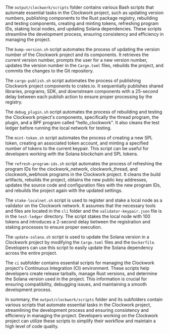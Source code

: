 
The `output/clockwork/scripts` folder contains various Bash scripts that automate essential tasks in the Clockwork project, such as updating version numbers, publishing components to the Rust package registry, rebuilding and testing components, creating and minting tokens, refreshing program IDs, staking local nodes, and updating Solana dependencies. These scripts streamline the development process, ensuring consistency and efficiency in managing the project.

The `bump-version.sh` script automates the process of updating the version number of the Clockwork project and its components. It retrieves the current version number, prompts the user for a new version number, updates the version number in the `Cargo.toml` files, rebuilds the project, and commits the changes to the Git repository.

The `cargo-publish.sh` script automates the process of publishing Clockwork project components to crates.io. It sequentially publishes shared libraries, programs, SDK, and downstream components with a 25-second delay between each publish action to ensure proper processing by the registry.

The `debug_plugin.sh` script automates the process of rebuilding and testing the Clockwork project's components, specifically the thread program, the plugin, and a BPF program called "hello_clockwork". It also cleans the test ledger before running the local network for testing.

The `mint-token.sh` script automates the process of creating a new SPL token, creating an associated token account, and minting a specified number of tokens to the current keypair. This script can be useful for developers working with the Solana blockchain and SPL tokens.

The `refresh-program-ids.sh` script automates the process of refreshing the program IDs for the clockwork_network, clockwork_thread, and clockwork_webhook programs in the Clockwork project. It cleans the build artifacts, rebuilds the project, obtains the new public key addresses, updates the source code and configuration files with the new program IDs, and rebuilds the project again with the updated settings.

The `stake-localnet.sh` script is used to register and stake a local node as a validator on the Clockwork network. It assumes that the necessary tools and files are located in the `cli` folder and the `validator-keypair.json` file is in the `test-ledger` directory. The script stakes the local node with 100 tokens and introduces a 2-second delay between the registration and staking processes to ensure proper execution.

The `update-solana.sh` script is used to update the Solana version in a Clockwork project by modifying the `Cargo.toml` files and the `Dockerfile`. Developers can use this script to easily update the Solana dependency across the entire project.

The `ci` subfolder contains essential scripts for managing the Clockwork project's Continuous Integration (CI) environment. These scripts help developers create release tarballs, manage Rust versions, and determine the Solana version used in the project. This information is crucial for ensuring compatibility, debugging issues, and maintaining a smooth development process.

In summary, the `output/clockwork/scripts` folder and its subfolders contain various scripts that automate essential tasks in the Clockwork project, streamlining the development process and ensuring consistency and efficiency in managing the project. Developers working on the Clockwork project can utilize these scripts to simplify their workflow and maintain a high level of code quality.

    